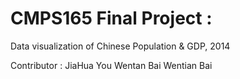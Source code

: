 # CMPS165 Final Project :

Data visualization of Chinese Population & GDP, 2014

Contributor : 
  JiaHua You
  Wentan Bai
  Wentian Bai
